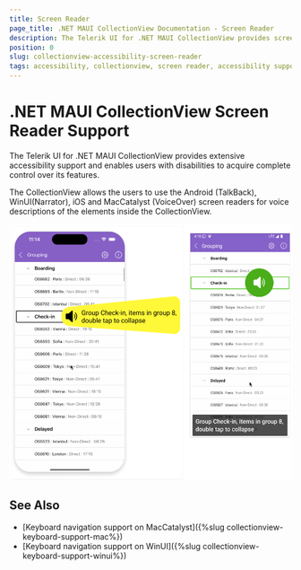 ```yaml
---
title: Screen Reader
page_title: .NET MAUI CollectionView Documentation - Screen Reader
description: The Telerik UI for .NET MAUI CollectionView provides screen reader support for Android and iOS.
position: 0
slug: collectionview-accessibility-screen-reader
tags: accessibility, collectionview, screen reader, accessibility support, dotnet maui
---
```


# .NET MAUI CollectionView Screen Reader Support

The Telerik UI for .NET MAUI CollectionView provides extensive accessibility support and enables users with disabilities to acquire complete control over its features.

The CollectionView allows the users to use the Android (TalkBack), WinUI(Narrator), iOS and MacCatalyst (VoiceOver) screen readers for voice descriptions of the elements inside the CollectionView.

![.NET MAUI ColelctionView Screen Reader Support](../images/collectionview-screen-reader.png)

## See Also

- [Keyboard navigation support on MacCatalyst]({%slug collectionview-keyboard-support-mac%})
- [Keyboard navigation support on WinUI]({%slug collectionview-keyboard-support-winui%})